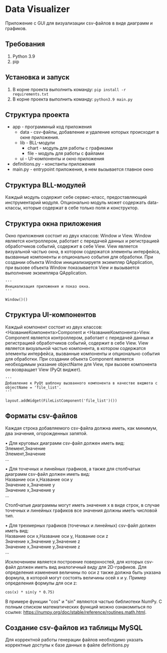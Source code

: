 # Data Visualizer
Приложение с GUI для визуализации csv-файлов в виде диаграмм и графиков.

## Требования
1. Python 3.9
2. pip

## Установка и запуск
1. В корне проекта выполнить команду: `pip install -r requirements.txt`
2. В корне проекта выполнить команду: `python3.9 main.py`

## Структура проекта
* app - программный код приложения
    + data - csv-файлы, добавление и удаление которых происходит в окне приложения.
    + lib - BLL-модули
        - chart - модуль для работы с графиками
        - file - модуль для работы с файлами
    + ui - UI-компоненты и окно приложения
* definitions.py - константы приложения
* main.py - entrypoint приложения, в нем вызывается главное окно

## Структура BLL-модулей
Каждый модуль содержит себе сервис-класс, предоставляющий инструментарий модуля.
Опционально модуль может содержать data-классы, которые содержат в себе только поля и конструктор.

## Структура окна приложения
Окно приложения состоит из двух классов: Window и View. Window является контроллером, работает с передачей данных
и регистрацией обработчиков событий, содержит в себе View. View является визуальной частью окна,
в котором содержатся элементы интерфейса, вызванные компоненты и опционально события для обработки.
При создании объекта Window инициализируетя экземпляр QApplication, при вызове объекта Window показывается View и вызывается выполнение
экземпляра QApplication.

```
'''
Инициализация приложения и показ окна.
'''

Window()()
```


## Структура UI-компонентов
Каждый компонент состоит из двух классов: <НазваниеКомпонента>Component и <НазваниеКомпонента>View.
Component является контроллером, работает с передачей данных и регистрацией обработчиков событий, содержит
в себе View. View является визуальной частью компонента, в котором содержатся элементы интерфейса, вызванные компоненты
и опционально события для обработки. При создании объекта Component является необходимым указание objectName для View,
при вызове компонента он возвращает View (PyQt виджет).

```
'''
Добавление к PyQt шаблону вызванного компонента в качестве виджета с
objectName = 'file_list'.
'''

layout.addWidget(FileListComponent('file_list')())
```

## Форматы csv-файлов
Каждая строка добавляемого csv-файла должна иметь, как минимум, два значения, огорожденных запятой.

• Для круговых диаграмм csv-файл должен иметь вид:
<br>Элемент,Значение
<br>Элемент,Значение
<br>...

• Для точечных и линейных графиков, а также для столбчатых диаграмм csv-файл должен иметь вид:
<br>Название оси x,Название оси y
<br>Значение x,Значение y
<br>Значение x,Значение y
<br>...

Столбчатые диаграммы могут иметь значения x в виде строк, в случае точечных и линейных графиков все значения должны иметь числовой тип.

• Для трехмерных графиков (точечных и линейных) csv-файл должен иметь вид:
<br>Название оси x,Название оси y, Название оси z
<br>Значение x,Значение y,Значение z
<br>Значение x,Значение y,Значение z
<br>...

Исключением является построение поверхностей, для которых csv-файл должен иметь вид аналогичный виду для 2D-графиков.
Для определения изменения величины по оси z также должна быть указана формула, в которой могут состоять величины осей x и y.
Пример определения формулы для оси z:

```
cos(x) * sin(y * 0.75)
```

В примере функции "cos" и "sin" являются частью библиотеки NumPy.
С полным списком математических функций можно ознакомиться по ссылке:
https://numpy.org/doc/stable/reference/routines.math.html.

## Создание csv-файлов из таблицы MySQL
Для корректной работы генерации файлов необходимо указать
корректные доступы к базе данных в файле definitions.py